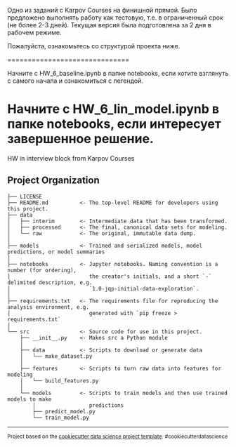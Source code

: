 Одно из заданий с Karpov Courses на финишной прямой.
Было предложено выполнять работу как тестовую, т.е. в ограниченный срок (не более 2-3 дней).
Текущая версия была подготовлена за 2 дня в рабочем режиме.

Пожалуйста, ознакомьтесь со структурой проекта ниже.

==============================

Начните с HW_6_baseline.ipynb в папке notebooks, если хотите взглянуть с самого начала и ознакомиться с легендой.

Начните с HW_6_lin_model.ipynb в папке notebooks, если интересует завершенное решение.
==============================

HW in interview block from Karpov Courses

Project Organization
------------

    ├── LICENSE
    ├── README.md          <- The top-level README for developers using this project.
    ├── data
    │   ├── interim        <- Intermediate data that has been transformed.
    │   ├── processed      <- The final, canonical data sets for modeling.
    │   └── raw            <- The original, immutable data dump.
    │
    ├── models             <- Trained and serialized models, model predictions, or model summaries
    │
    ├── notebooks          <- Jupyter notebooks. Naming convention is a number (for ordering),
    │                         the creator's initials, and a short `-` delimited description, e.g.
    │                         `1.0-jqp-initial-data-exploration`.
    │
    ├── requirements.txt   <- The requirements file for reproducing the analysis environment, e.g.
    │                         generated with `pip freeze > requirements.txt`
    │
    └── src                <- Source code for use in this project.
        ├── __init__.py    <- Makes src a Python module
        │
        ├── data           <- Scripts to download or generate data
        │   └── make_dataset.py
        │
        ├── features       <- Scripts to turn raw data into features for modeling
        │   └── build_features.py
        │
        └── models         <- Scripts to train models and then use trained models to make
            │                 predictions
            ├── predict_model.py
            └── train_model.py
        

--------

<p><small>Project based on the <a target="_blank" href="https://drivendata.github.io/cookiecutter-data-science/">cookiecutter data science project template</a>. #cookiecutterdatascience</small></p>
